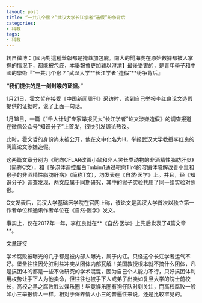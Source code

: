 ```yaml
---
layout: post
title: “一共几个猴？”武汉大学长江学者“造假”纷争背后
categories:
- 科教
tags:
- 科教
---
```



转自微博：【國內對這種舉報都是掩蓋加包庇。南大的聞海虎在原始數據都被人掌握的情況下，都能被包庇，本舉報會更加難以澄清】最後受害的，是青年學子和中國的學術『"一共几个猴？”武汉大学**长江学者“造假”**纷争背后』
<!--more-->

**“我们提供的是一剑封喉的证据。”**



1月21日，霍文哲在接受《中国新闻周刊》采访时，谈到自己举报李红良论文造假提供的证据时，说了上面一句话。



1月18日，一篇《“千人计划”专家举报武大“长江学者”论文涉嫌造假》的调查报道在微信公众号“知识分子”上首发，很快引发舆论热议。



此时，霍文哲的身份尚未被公开，他在文中化名为H，举报武汉大学教授李红良的两篇论文涉嫌造假。



这两篇文章分别为《靶向CFLAR改善小鼠和非人灵长类动物的非酒精性脂肪肝炎》（简称C文），和《多泡体调控蛋白Tmbim1通过靶向Tlr4的溶酶体降解改善小鼠和猴子的非酒精性脂肪肝病》（简称T文），均发表在《自然·医学》上。并且，经《知识分子》调查发现，两文应属于同期研究，其中的猴子实验共用了同一组实验对照猴。



C文发表后，武汉大学基础医学院在官网上称，该论文是武汉大学首次以独立第一作者单位和通讯作者单位在《自然·医学》发文。



事实上，仅在2017年一年，李红良就在**《自然·医学》上先后发表了4篇文章**。

[文章链接](http://mp.weixin.qq.com/s?__biz=MjM5MDU1Mzg3Mw==&mid=2651209060&idx=1&sn=de77ca8a75d1cbf043d72688e5963c28)

学术腐败被曝光的几乎都是被内部人曝光，属于内讧。只怪这个长江学者运气不好。堡垒往往因分脏利益冲突从团体内部瓦解！美国教授根本就不搞什么团体，凡是搞团体的都是一些不做研究的学术混混，因为自己个人能力不行，只好搞团体利用权势让手下人为他卖命，但往往也被手下人或弟子出卖如复旦大学的院士前校长，高校之黑之腐败胜过娱乐圈！毕竟娱乐圈有狗仔队时刻关注，而高校腐败一般如小三举报情人一样，相对于保养情人小三的普遍性来说，还是比较罕见的。
